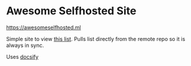 # Awesome Selfhosted Site

https://awesomeselfhosted.ml

Simple site to view [this list](https://github.com/awesome-selfhosted/awesome-selfhosted).
Pulls list directly from the remote repo so it is always in sync.

Uses [docsify](https://docsify.js.org/)
